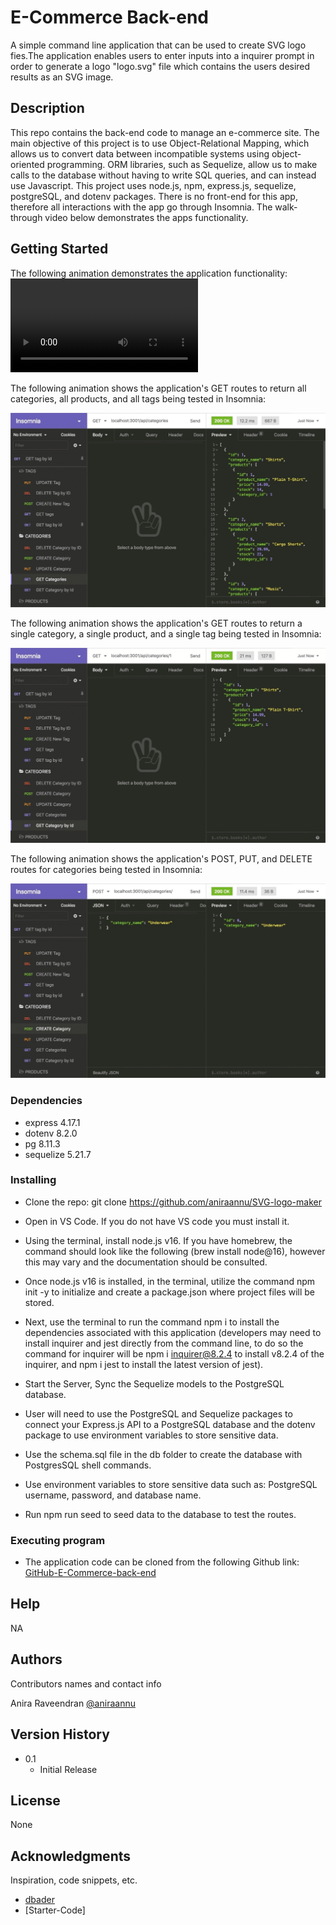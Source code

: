 # E-Commerce Back-end

A simple command line application that can be used to create SVG logo fies.The application enables users to enter inputs into a inquirer prompt in order to generate a logo "logo.svg" file which contains the users desired results as an SVG image.

## Description
This repo contains the back-end code to manage an e-commerce site. The main objective of this project is to use  Object-Relational Mapping, which allows us to convert data between incompatible systems using object-oriented programming. ORM libraries, such as Sequelize, allow us to make calls to the database without having to write SQL queries, and can instead use Javascript. This project uses node.js, npm, express.js, sequelize, postgreSQL, and dotenv packages. There is no front-end for this app, therefore all interactions with the app go through Insomnia. The walk-through video below demonstrates the apps functionality.



## Getting Started
The following animation demonstrates the application functionality: 
![A user can input the logo text, text color, shape of the logo and logo color using the command prompt.](./Assets/Demo-video.mp4)

The following animation shows the application's GET routes to return all categories, all products, and all tags being tested in Insomnia:

![In Insomnia, the user tests “GET tags,” “GET Categories,” and “GET All Products.”.](./Assets/13-orm-homework-demo-01.gif)

The following animation shows the application's GET routes to return a single category, a single product, and a single tag being tested in Insomnia:

![In Insomnia, the user tests “GET tag by id,” “GET Category by ID,” and “GET One Product.”](./Assets/13-orm-homework-demo-02.gif)

The following animation shows the application's POST, PUT, and DELETE routes for categories being tested in Insomnia:

![In Insomnia, the user tests “DELETE Category by ID,” “CREATE Category,” and “UPDATE Category.”](./Assets/13-orm-homework-demo-03.gif)
### Dependencies

* express 4.17.1
* dotenv 8.2.0
* pg 8.11.3
* sequelize 5.21.7

### Installing

* Clone the repo: git clone https://github.com/aniraannu/SVG-logo-maker

* Open in VS Code. If you do not have VS code you must install it.

* Using the terminal, install node.js v16. If you have homebrew, the command should look like the following (brew install node@16), however this may vary and the documentation should be consulted.

* Once node.js v16 is installed, in the terminal, utilize the command npm init -y to initialize and create a package.json where project files will be stored.

* Next, use the terminal to run the command npm i to install the dependencies associated with this application (developers may need to install inquirer and jest directly from the command line, to do so the command for inquirer will be npm i inquirer@8.2.4 to install v8.2.4 of the inquirer, and npm i jest to install the latest version of jest).

* Start the Server, Sync the Sequelize models to the PostgreSQL database.

* User will need to use the PostgreSQL and Sequelize packages to connect your Express.js API to a PostgreSQL database and the dotenv package to use environment variables to store sensitive data.

* Use the schema.sql file in the db folder to create the database with PostgresSQL shell commands.

* Use environment variables to store sensitive data such as: PostgreSQL username, password, and database name.

* Run npm run seed to seed data to the database to test the routes.

### Executing program

* The application code can be cloned from the following Github link:
[GitHub-E-Commerce-back-end](https://github.com/aniraannu/E-Commerce-back-end)

## Help

NA

## Authors

Contributors names and contact info

Anira Raveendran
[@aniraannu](https://github.com/aniraannu)

## Version History

* 0.1
    * Initial Release

## License

None

## Acknowledgments

Inspiration, code snippets, etc.

* [dbader](https://github.com/dbader/readme-template)
* [Starter-Code]
